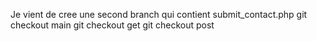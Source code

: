 Je vient de cree une second branch qui contient submit_contact.php 
git checkout main
git checkout get
git checkout post
